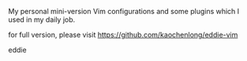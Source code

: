My personal mini-version Vim configurations and some plugins which I used in my daily job.

for full version, please visit https://github.com/kaochenlong/eddie-vim

eddie
